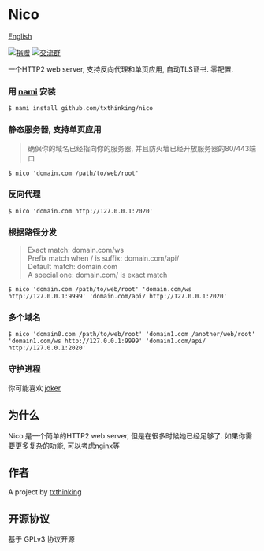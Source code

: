 # Nico

[English](readme.md)

[![捐赠](https://img.shields.io/badge/%E6%94%AF%E6%8C%81-%E6%8D%90%E8%B5%A0-ff69b4.svg)](https://www.txthinking.com/opensource-support.html)
[![交流群](https://img.shields.io/badge/%E7%94%B3%E8%AF%B7%E5%8A%A0%E5%85%A5-%E4%BA%A4%E6%B5%81%E7%BE%A4-ff69b4.svg)](https://docs.google.com/forms/d/e/1FAIpQLSdzMwPtDue3QoezXSKfhW88BXp57wkbDXnLaqokJqLeSWP9vQ/viewform)

一个HTTP2 web server, 支持反向代理和单页应用, 自动TLS证书. 零配置.

### 用 [nami](https://github.com/txthinking/nami) 安装

```
$ nami install github.com/txthinking/nico
```

### 静态服务器, 支持单页应用

> 确保你的域名已经指向你的服务器, 并且防火墙已经开放服务器的80/443端口

```
$ nico 'domain.com /path/to/web/root'
```

### 反向代理

```
$ nico 'domain.com http://127.0.0.1:2020'
```

### 根据路径分发

> Exact match: domain.com/ws<br/>
> Prefix match when / is suffix: domain.com/api/<br/>
> Default match: domain.com<br/>
> A special one: domain.com/ is exact match

```
$ nico 'domain.com /path/to/web/root' 'domain.com/ws http://127.0.0.1:9999' 'domain.com/api/ http://127.0.0.1:2020'
```

### 多个域名

```
$ nico 'domain0.com /path/to/web/root' 'domain1.com /another/web/root' 'domain1.com/ws http://127.0.0.1:9999' 'domain1.com/api/ http://127.0.0.1:2020'
```

### 守护进程

你可能喜欢 [joker](https://github.com/txthinking/joker)

## 为什么

Nico 是一个简单的HTTP2 web server, 但是在很多时候她已经足够了. 如果你需要更多复杂的功能, 可以考虑nginx等

## 作者

A project by [txthinking](https://www.txthinking.com)

## 开源协议

基于 GPLv3 协议开源
